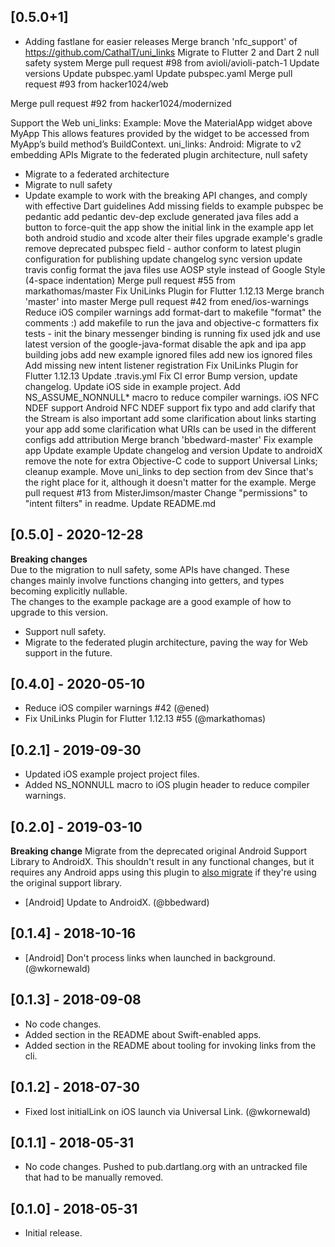 ## [0.5.0+1]
 * Adding fastlane for easier releases
Merge branch 'nfc_support' of https://github.com/CathalT/uni_links
Migrate to Flutter 2 and Dart 2 null safety system
Merge pull request #98 from avioli/avioli-patch-1
Update versions
Update pubspec.yaml
Update pubspec.yaml
Merge pull request #93 from hacker1024/web

Merge pull request #92 from hacker1024/modernized

Support the Web
uni_links: Example: Move the MaterialApp widget above MyApp
This allows features provided by the widget to be accessed from MyApp’s build method’s BuildContext.
uni_links: Android: Migrate to v2 embedding APIs
Migrate to the federated plugin architecture, null safety
- Migrate to a federated architecture
- Migrate to null safety
- Update example to work with the breaking API changes, and comply with effective Dart guidelines
Add missing fields to example pubspec
be pedantic
add pedantic dev-dep
exclude generated java files
add a button to force-quit the app
show the initial link in the example app
let both android studio and xcode alter their files
upgrade example's gradle
remove deprecated pubspec field - author
conform to latest plugin configuration for publishing
update changelog
sync version
update travis config
format the java files
use AOSP style instead of Google Style (4-space indentation)
Merge pull request #55 from markathomas/master
Fix UniLinks Plugin for Flutter 1.12.13
Merge branch 'master' into master
Merge pull request #42 from ened/ios-warnings
Reduce iOS compiler warnings
add format-dart to makefile
"format" the comments :)
add makefile to run the java and objective-c formatters
fix tests - init the binary messenger binding is running
fix used jdk and use latest version of the google-java-format
disable the apk and ipa app building jobs
add new example ignored files
add new ios ignored files
Add missing new intent listener registration
Fix UniLinks Plugin for Flutter 1.12.13
Update .travis.yml
Fix CI error
Bump version, update changelog.
Update iOS side in example project.
Add NS_ASSUME_NONNULL* macro to reduce compiler warnings.
iOS NFC NDEF support
Android NFC NDEF support
fix typo and add clarify that the Stream is also important
add some clarification about links starting your app
add some clarification what URIs can be used in the different configs
add attribution
Merge branch 'bbedward-master'
Fix example app
Update example
Update changelog and version
Update to androidX
remove the note for extra Objective-C code to support Universal Links; cleanup example.
Move uni_links to dep section from dev
Since that's the right place for it, although it doesn't matter for the example.
Merge pull request #13 from MisterJimson/master
Change "permissions" to "intent filters" in readme.
Update README.md

## [0.5.0] - 2020-12-28

**Breaking changes**  
Due to the migration to null safety, some APIs have changed. These changes mainly involve functions changing into getters, and types becoming explicitly nullable.  
The changes to the example package are a good example of how to upgrade to this version.
* Support null safety.
* Migrate to the federated plugin architecture, paving the way for Web support in the future.

## [0.4.0] - 2020-05-10

* Reduce iOS compiler warnings #42 (@ened)
* Fix UniLinks Plugin for Flutter 1.12.13 #55 (@markathomas)

## [0.2.1] - 2019-09-30

* Updated iOS example project project files.
* Added NS_NONNULL macro to iOS plugin header to reduce compiler warnings.

## [0.2.0] - 2019-03-10

**Breaking change**
  Migrate from the deprecated original Android Support Library to AndroidX. This shouldn't result in any functional changes, but it requires any Android apps using this plugin to [also migrate](https://developer.android.com/jetpack/androidx/migrate) if they're using the original support library.

* [Android] Update to AndroidX. (@bbedward)


## [0.1.4] - 2018-10-16

* [Android] Don't process links when launched in background. (@wkornewald)


## [0.1.3] - 2018-09-08

* No code changes.
* Added section in the README about Swift-enabled apps.
* Added section in the README about tooling for invoking links from the cli.


## [0.1.2] - 2018-07-30

* Fixed lost initialLink on iOS launch via Universal Link. (@wkornewald)


## [0.1.1] - 2018-05-31

* No code changes. Pushed to pub.dartlang.org with an untracked file that had to
  be manually removed.


## [0.1.0] - 2018-05-31

* Initial release.
